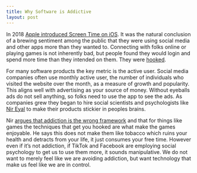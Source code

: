 ```yaml
---
title: Why Software is Addictive
layout: post
---
```

In 2018 [Apple introduced Screen Time on iOS](https://www.apple.com/newsroom/2018/06/ios-12-introduces-new-features-to-reduce-interruptions-and-manage-screen-time/). It was the natural conclusion of a brewing sentiment among the public that they were using social media and other apps more than they wanted to. Connecting with folks online or playing games is not inherently bad, but people found they would login and spend more time than they intended on them. They were [hooked](https://www.wired.com/2014/12/how-to-build-habit-forming-products/).

For many software products the key metric is the active user. Social media companies often use monthly active user, the number of individuals who visited the website over the month, as a measure of growth and popularity. This aligns well with advertising as your source of money. Without eyeballs ads do not sell anything, so folks need to use the app to see the ads. As companies grew they began to hire social scientists and psychologists like [Nir Eyal](https://www.nirandfar.com) to make their products stickier in peoples brains.

Nir [argues that addiction is the wrong framework](https://www.wired.com/story/the-danger-of-thinking-were-all-addicted-to-tech/) and that for things like games the techniques that get you hooked are what make the games enjoyable. He says this does not make them like tobacco which ruins your health and detracts from your life, it just consumes your free time. However even if it’s not addiction, if TikTok and Facebook are employing social psychology to get us to use them more, it sounds manipulative. We do not want to merely feel like we are avoiding addiction, but want technology that make us feel like we are in control.